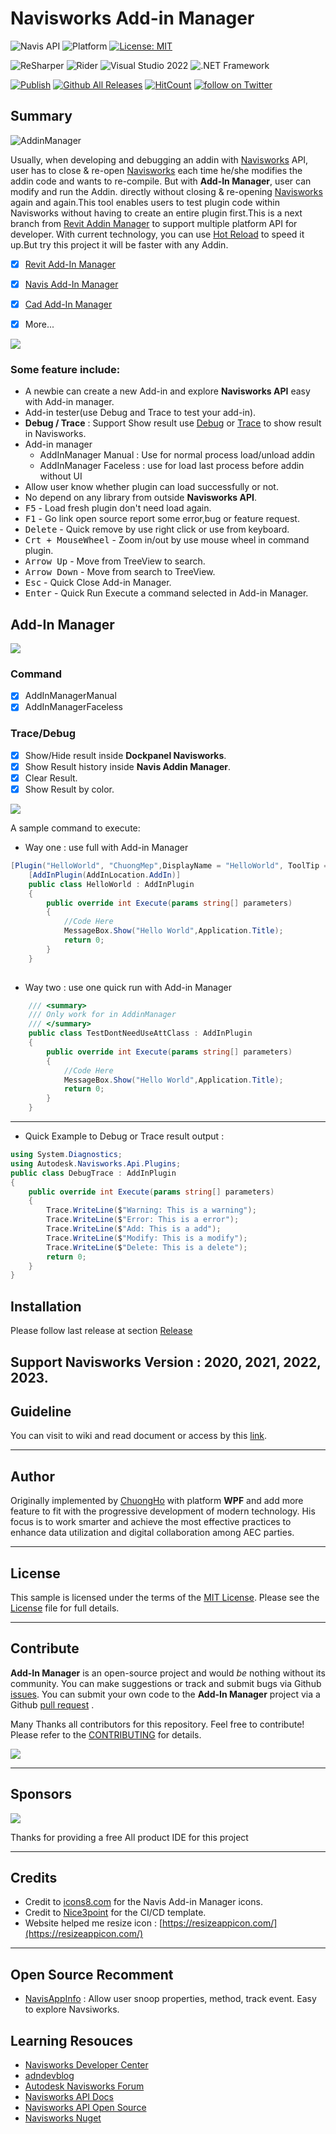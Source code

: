 # Navisworks Add-in Manager
![Navis API](https://img.shields.io/badge/Navisworks%20API%202023-blue.svg) ![Platform](https://img.shields.io/badge/platform-Windows-lightgray.svg) [![License: MIT](https://img.shields.io/badge/License-MIT-yellow.svg)](https://opensource.org/licenses/MIT)

![ReSharper](https://img.shields.io/badge/ReSharper-2021.3.3-yellow) ![Rider](https://img.shields.io/badge/Rider-2021.3.3-yellow) ![Visual Studio 2022](https://img.shields.io/badge/Visual_Studio_2022_Preview_2.0-17.1.0-yellow) ![.NET Framework](https://img.shields.io/badge/.NET_6.0-yellow)

[![Publish](../../actions/workflows/Workflow.yml/badge.svg)](../../actions)
[![Github All Releases](https://img.shields.io/github/downloads/chuongmep/navisaddinmanager/total?color=blue&label=Download)]()
[![HitCount](https://hits.dwyl.com/chuongmep/navisaddinmanager.svg?style=flat-square)](http://hits.dwyl.com/chuongmep/navisaddinmanager)
<a href="https://twitter.com/intent/follow?screen_name=chuongmep">
<img src="https://img.shields.io/twitter/follow/chuongmep?style=social&logo=twitter"
alt="follow on Twitter"></a>
## Summary

![AddinManager](pic/Addin.png)

Usually, when developing and debugging an addin with [Navisworks](https://www.autodesk.com/products/navisworks/overview) API, user has to close & re-open [Navisworks](https://www.autodesk.com/products/navisworks/overview) each time
he/she modifies the addin code and wants to re-compile. But with **Add-In Manager**, user can modify and run the Addin.
directly without closing & re-opening [Navisworks](https://www.autodesk.com/products/navisworks/overview) again and again.This tool enables users to test plugin code within Navisworks without having to create an entire plugin first.This is a next branch from [Revit Addin Manager](https://github.com/chuongmep/RevitAddInManager)
to support multiple platform API for developer. With current technology, you can use [Hot Reload](https://docs.microsoft.com/en-us/visualstudio/debugger/hot-reload?view=vs-2022) to speed it up.But try this project it will be faster with any Addin.

- [x] [Revit Add-In Manager](https://github.com/chuongmep/RevitAddInManager)

- [x] [Navis Add-In Manager](https://github.com/chuongmep/NavisAddInManager)

- [x] [Cad Add-In Manager](https://github.com/chuongmep/CadAddInManager)

- [x] More...

![](pic/7aF7wDel5L.gif)

### Some feature include:

- A newbie can create a new Add-in and explore **Navisworks API** easy with Add-in manager.
- Add-in tester(use Debug and Trace to test your add-in).
- **Debug / Trace** : Support Show result use [Debug](https://docs.microsoft.com/en-us/dotnet/api/system.diagnostics.debug?view=net-6.0) or [Trace](https://docs.microsoft.com/en-us/dotnet/api/system.diagnostics.trace?view=net-6.0) to show result in Navisworks.
- Add-in manager
    - AddInManager Manual : Use for normal process load/unload addin
    - AddInManager Faceless : use for load last process before addin without UI
- Allow user know whether plugin can load successfully or not.
- No depend on any library from outside **Navisworks API**.
- <kbd>F5</kbd> - Load fresh plugin don't need load again.
- <kbd>F1</kbd> - Go link open source report some error,bug or feature request.
- <kbd>Delete</kbd> - Quick remove by use right click or use from keyboard.
- <kbd>Crt + MouseWheel</kbd> - Zoom in/out by use mouse wheel in command plugin.
- <kbd>Arrow Up</kbd> - Move from TreeView to search.
- <kbd>Arrow Down</kbd> - Move from search to TreeView.
- <kbd>Esc</kbd> - Quick Close Add-in Manager.
- <kbd>Enter</kbd> - Quick Run Execute a command selected in Add-in Manager.
## Add-In Manager

![](pic/AddinManager.png)

### Command

- [x] AddInManagerManual
- [x] AddInManagerFaceless

### Trace/Debug

- [x] Show/Hide result inside **Dockpanel Navisworks**.
- [x] Show Result history inside **Navis Addin Manager**.
- [x] Clear Result.
- [X] Show Result by color.

![](pic/Trace-Debug.png)

A sample command to execute:

- Way one : use full with Add-in Manager
``` csharp
[Plugin("HelloWorld", "ChuongMep",DisplayName = "HelloWorld", ToolTip = "HelloWorld Navisworks AddinManager")]
    [AddInPlugin(AddInLocation.AddIn)]
    public class HelloWorld : AddInPlugin
    {
        public override int Execute(params string[] parameters)
        {
            //Code Here
            MessageBox.Show("Hello World",Application.Title);
            return 0;
        }
    }
   
```
- Way two  : use one quick run with Add-in Manager
``` csharp
    /// <summary>
    /// Only work for in AddinManager
    /// </summary>
    public class TestDontNeedUseAttClass : AddInPlugin
    {
        public override int Execute(params string[] parameters)
        {
            //Code Here
            MessageBox.Show("Hello World",Application.Title);
            return 0;
        }
    }
```
---
- Quick Example to Debug or Trace result output :

```cs
using System.Diagnostics;
using Autodesk.Navisworks.Api.Plugins;
public class DebugTrace : AddInPlugin
{
    public override int Execute(params string[] parameters)
    {
        Trace.WriteLine($"Warning: This is a warning");
        Trace.WriteLine($"Error: This is a error");
        Trace.WriteLine($"Add: This is a add");
        Trace.WriteLine($"Modify: This is a modify");
        Trace.WriteLine($"Delete: This is a delete");
        return 0;
    }
}
```

## Installation

Please follow last release at section [Release](https://github.com/chuongmep/NavisAddInManager/releases/latest)

Support Navisworks Version : 2020, 2021, 2022, 2023.
---

## Guideline

You can visit to wiki and read document or access by this [link](https://github.com/chuongmep/NavisAddInManager/wiki).

---

## Author

Originally implemented by [ChuongHo](https://github.com/chuongmep) with platform **WPF** and add more feature to fit
with the progressive development of modern technology. His focus is to work smarter and achieve the most effective
practices to enhance data utilization and digital collaboration among AEC parties.

---

## License

This sample is licensed under the terms of the [MIT License](http://opensource.org/licenses/MIT). Please see
the [License](License.md) file for full details.

---

## Contribute

**Add-In Manager** is an open-source project and would _be_ nothing without its community. You can make suggestions or
track and submit bugs via
Github [issues](https://docs.github.com/en/issues/tracking-your-work-with-issues/creating-an-issue). You can submit your
own code to the **Add-In Manager** project via a
Github [pull request](https://docs.github.com/en/pull-requests/collaborating-with-pull-requests/proposing-changes-to-your-work-with-pull-requests/about-pull-requests)
.

Many Thanks all contributors for this repository. Feel free to contribute!
Please refer to the [CONTRIBUTING](CONTRIBUTING.md) for details.

<a href = "https://github.com/chuongmep/NavisAddInManager/graphs/contributors">
  <img src = "https://contrib.rocks/image?repo=chuongmep/NavisAddInManager"/>
</a>

---

## Sponsors

![](pic/jetbrains.png)

Thanks for providing a free All product IDE for this project

---

## Credits

- Credit to [icons8.com](https://icons8.com) for the Navis Add-in Manager icons.
- Credit to [Nice3point](https://github.com/Nice3point) for the CI/CD template.
- Website helped me resize icon : [https://resizeappicon.com/](https://resizeappicon.com/)

--- 

## Open Source Recomment

- [NavisAppInfo](https://github.com/chuongmep/NavisAppInfo) : Allow user snoop properties, method, track event. Easy to explore Navsiworks.

## Learning Resouces

- [Navisworks Developer Center](https://www.autodesk.com/developer-network/platform-technologies/navisworks)
- [adndevblog](https://adndevblog.typepad.com/aec/navisworks/)
- [Autodesk Navisworks Forum](https://forums.autodesk.com/t5/navisworks/ct-p/4)
- [Navisworks API Docs](https://apidocs.co/apps/navisworks/2018/87317537-2911-4c08-b492-6496c82b3ed0.htm)
- [Navisworks API Open Source](https://github.com/topics/navisworks-api)
- [Navisworks Nuget](https://www.nuget.org/packages?q=chuongmep.navis)
